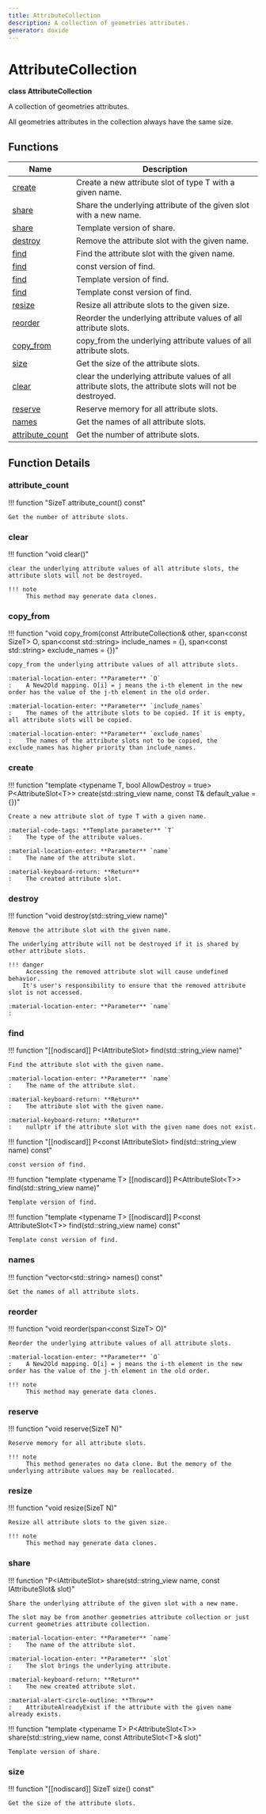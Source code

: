 ```yaml
---
title: AttributeCollection
description: A collection of geometries attributes.
generator: doxide
---
```



# AttributeCollection

**class  AttributeCollection**



A collection of geometries attributes.

All geometries attributes in the collection always have the same size.



## Functions

| Name | Description |
| ---- | ----------- |
| [create](#create) | Create a new attribute slot of type T with a given name. |
| [share](#share) | Share the underlying attribute of the given slot with a new name. |
| [share](#share) | Template version of share.  |
| [destroy](#destroy) | Remove the attribute slot with the given name. |
| [find](#find) | Find the attribute slot with the given name. |
| [find](#find) | const version of find.  |
| [find](#find) | Template version of find.  |
| [find](#find) | Template const version of find.  |
| [resize](#resize) | Resize all attribute slots to the given size. |
| [reorder](#reorder) | Reorder the underlying attribute values of all attribute slots. |
| [copy_from](#copy_from) | copy_from the underlying attribute values of all attribute slots. |
| [size](#size) | Get the size of the attribute slots.  |
| [clear](#clear) | clear the underlying attribute values of all attribute slots, the attribute slots will not be destroyed. |
| [reserve](#reserve) | Reserve memory for all attribute slots. |
| [names](#names) | Get the names of all attribute slots.  |
| [attribute_count](#attribute_count) | Get the number of attribute slots.  |

## Function Details

### attribute_count<a name="attribute_count"></a>
!!! function "SizeT attribute_count() const"

    
    
    Get the number of attribute slots.
    	 
    
    
    

### clear<a name="clear"></a>
!!! function "void clear()"

    
    
    clear the underlying attribute values of all attribute slots, the attribute slots will not be destroyed.
    
    !!! note
         This method may generate data clones.
        
    

### copy_from<a name="copy_from"></a>
!!! function "void copy_from(const AttributeCollection&amp; other, span&lt;const SizeT&gt;          O, span&lt;const std::string&gt;    include_names = {}, span&lt;const std::string&gt;    exclude_names = {})"

    
    
    copy_from the underlying attribute values of all attribute slots.
    
    :material-location-enter: **Parameter** `O`
    :    A New2Old mapping. O[i] = j means the i-th element in the new order has the value of the j-th element in the old order.
    
    :material-location-enter: **Parameter** `include_names`
    :    The names of the attribute slots to be copied. If it is empty, all attribute slots will be copied.
    
    :material-location-enter: **Parameter** `exclude_names`
    :    The names of the attribute slots not to be copied, the exclude_names has higher priority than include_names.
        
    

### create<a name="create"></a>
!!! function "template &lt;typename T, bool AllowDestroy = true&gt; P&lt;AttributeSlot&lt;T&gt;&gt; create(std::string_view name, const T&amp; default_value = {})"

    
    
    Create a new attribute slot of type T with a given name.
    
    :material-code-tags: **Template parameter** `T`
    :    The type of the attribute values.
    
    :material-location-enter: **Parameter** `name`
    :    The name of the attribute slot.
    
    :material-keyboard-return: **Return**
    :    The created attribute slot.
    
    

### destroy<a name="destroy"></a>
!!! function "void destroy(std::string_view name)"

    
    
    Remove the attribute slot with the given name.
    
    The underlying attribute will not be destroyed if it is shared by other attribute slots.
    
    !!! danger
         Accessing the removed attribute slot will cause undefined behavior.
        It's user's responsibility to ensure that the removed attribute slot is not accessed.
    
    :material-location-enter: **Parameter** `name`
    :   
        
    

### find<a name="find"></a>
!!! function "[[nodiscard]] P&lt;IAttributeSlot&gt; find(std::string_view name)"

    
    
    Find the attribute slot with the given name.
    
    :material-location-enter: **Parameter** `name`
    :    The name of the attribute slot.
    
    :material-keyboard-return: **Return**
    :    The attribute slot with the given name.
    
    :material-keyboard-return: **Return**
    :    nullptr if the attribute slot with the given name does not exist.
    
    

!!! function "[[nodiscard]] P&lt;const IAttributeSlot&gt; find(std::string_view name) const"

    
    
    const version of find.
         
    
    
    

!!! function "template &lt;typename T&gt; [[nodiscard]] P&lt;AttributeSlot&lt;T&gt;&gt; find(std::string_view name)"

    
    
    Template version of find.
         
    
    
    

!!! function "template &lt;typename T&gt; [[nodiscard]] P&lt;const AttributeSlot&lt;T&gt;&gt; find(std::string_view name) const"

    
    
    Template const version of find.
         
    
    
    

### names<a name="names"></a>
!!! function "vector&lt;std::string&gt; names() const"

    
    
    Get the names of all attribute slots.
         
    
    
    

### reorder<a name="reorder"></a>
!!! function "void reorder(span&lt;const SizeT&gt; O)"

    
    
    Reorder the underlying attribute values of all attribute slots.
    
    :material-location-enter: **Parameter** `O`
    :    A New2Old mapping. O[i] = j means the i-th element in the new order has the value of the j-th element in the old order.
    
    !!! note
         This method may generate data clones.
        
    

### reserve<a name="reserve"></a>
!!! function "void reserve(SizeT N)"

    
    
    Reserve memory for all attribute slots.
    
    !!! note
         This method generates no data clone. But the memory of the underlying attribute values may be reallocated.
        
    

### resize<a name="resize"></a>
!!! function "void resize(SizeT N)"

    
    
    Resize all attribute slots to the given size.
    
    !!! note
         This method may generate data clones.
        
    

### share<a name="share"></a>
!!! function "P&lt;IAttributeSlot&gt; share(std::string_view name, const IAttributeSlot&amp; slot)"

    
    
    Share the underlying attribute of the given slot with a new name.
    
    The slot may be from another geometries attribute collection or just current geometries attribute collection.
    
    :material-location-enter: **Parameter** `name`
    :    The name of the attribute slot.
    
    :material-location-enter: **Parameter** `slot`
    :    The slot brings the underlying attribute.
    
    :material-keyboard-return: **Return**
    :    The new created attribute slot.
    
    :material-alert-circle-outline: **Throw**
    :    AttributeAlreadyExist if the attribute with the given name already exists.
    
    

!!! function "template &lt;typename T&gt; P&lt;AttributeSlot&lt;T&gt;&gt; share(std::string_view name, const AttributeSlot&lt;T&gt;&amp; slot)"

    
    
    Template version of share.
         
    
    
    

### size<a name="size"></a>
!!! function "[[nodiscard]] SizeT size() const"

    
    
    Get the size of the attribute slots.
         
    
    
    

